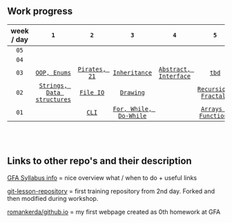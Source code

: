 ## Work progress


   week / day |`1`| `2` | `3` | `4` | `5`
:--------: |:---:|:-----:|:-----:|:-----:|:-----:
`05`| [ ](https://www.example.com) | [ ](https://www.example.com) | [ ](https://www.example.com) | [ ](https://www.example.com) | [ ](https://www.example.com)
`04`| [ ](https://www.example.com) | [ ](https://www.example.com) | [ ](https://www.example.com) | [ ](https://www.example.com) | [ ](https://www.example.com)
`03`| [`OOP, Enums`](https://github.com/green-fox-academy/romankerda/tree/master/week-03/day-1) | [`Pirates, 21`](https://github.com/green-fox-academy/romankerda/tree/master/week-03/day-2) | [`Inheritance`](https://github.com/green-fox-academy/romankerda/tree/master/week-03/day-3) | [`Abstract, Interface`](https://github.com/green-fox-academy/romankerda/tree/master/week-03/day-4) | [`tbd`](https://github.com/green-fox-academy/romankerda/tree/master/week-03/day-5)
`02`| [ `Strings, Data structures`](https://github.com/green-fox-academy/romankerda/tree/master/week-02/day-1/Strings%2C%20Data%20Structures/src) | [`File IO` ](https://github.com/green-fox-academy/romankerda/tree/master/week-02/day-2/src) | [`Drawing` ](https://github.com/green-fox-academy/romankerda/tree/master/week-02/day-4/ProjectDrawing/src) | [ ](https://www.example.com) | [`Recursion, Fractals` ](https://github.com/green-fox-academy/romankerda/tree/master/week-02/day-5/Recursions%20%26%20Fractals/src)
`01`|   | [`CLI`](https://github.com/green-fox-academy/romankerda/tree/master/week-01/day-2) | [`For, While, Do-While`](https://github.com/green-fox-academy/romankerda/tree/master/week-01/day-3/src) |  | [`Arrays & Functions`](https://github.com/green-fox-academy/romankerda/tree/master/week-01/day-5/Arrays_Functions/src)

 
<br/>
<br/>
 
 
## Links to other repo's and their description

[GFA Syllabus info](https://github.com/green-fox-academy/prg-spears-syllabus.git "Cana Spears Class Syllabus")
= nice overview what / when to do + useful links

[git-lesson-repository](https://github.com/romankerda/git-lesson-repository.git "1st training repository")
= first training repository from 2nd day. Forked and then modified during workshop.

[romankerda/github.io](https://romankerda.github.io/ "myFirstWebpage on GitHub")
= my first webpage created as 0th homework at GFA


